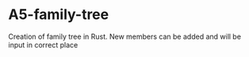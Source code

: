 # A5-family-tree
Creation of family tree in Rust. New members can be added and will be input in correct place
